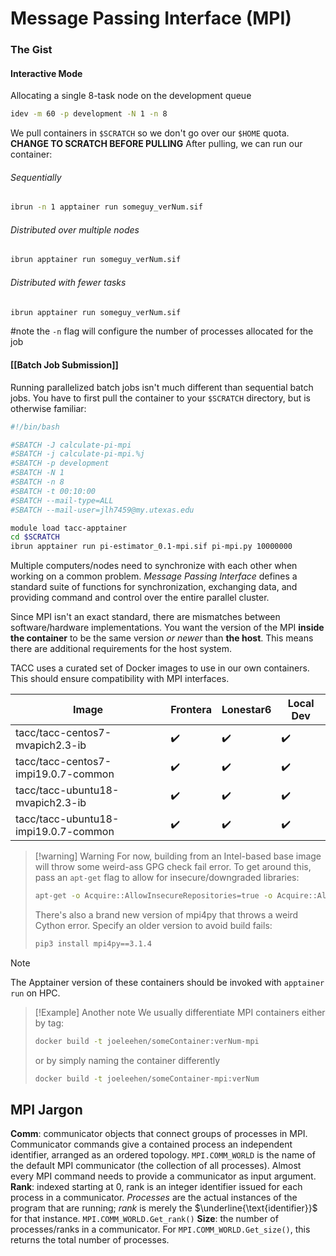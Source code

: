 # Message Passing Interface (MPI)
### The Gist
#### Interactive Mode
Allocating a single 8-task node on the development queue
```bash
idev -m 60 -p development -N 1 -n 8
```
We pull containers in `$SCRATCH` so we don't go over our `$HOME` quota.
**CHANGE TO SCRATCH BEFORE PULLING**
After pulling, we can run our container:
###### Sequentially
```bash
ibrun -n 1 apptainer run someguy_verNum.sif
```
###### Distributed over multiple nodes
```bash
ibrun apptainer run someguy_verNum.sif
```
###### Distributed with fewer tasks
```bash
ibrun apptainer run someguy_verNum.sif
```

#note the `-n` flag will configure the number of processes allocated for the job

#### [[Batch Job Submission]]
Running parallelized batch jobs isn't much different than sequential batch jobs. You have to first pull the container to your `$SCRATCH` directory, but is otherwise familiar:
```bash
#!/bin/bash

#SBATCH -J calculate-pi-mpi
#SBATCH -j calculate-pi-mpi.%j
#SBATCH -p development
#SBATCH -N 1
#SBATCH -n 8
#SBATCH -t 00:10:00
#SBATCH --mail-type=ALL
#SBATCH --mail-user=jlh7459@my.utexas.edu

module load tacc-apptainer
cd $SCRATCH
ibrun apptainer run pi-estimator_0.1-mpi.sif pi-mpi.py 10000000
```

Multiple computers/nodes need to synchronize with each other when working on a common problem. *Message Passing Interface* defines a standard suite of functions for synchronization, exchanging data, and providing command and control over the entire parallel cluster.

Since MPI isn't an exact standard, there are mismatches between software/hardware implementations. You want the version of the MPI **inside the container** to be the same version *or newer* than **the host**. This means there are additional requirements for the host system.

TACC uses a curated set of Docker images to use in our own containers. This should ensure compatibility with MPI interfaces.

| Image                                | Frontera | Lonestar6 | Local Dev |
| ------------------------------------ | -------- | --------- | --------- |
| tacc/tacc-centos7-mvapich2.3-ib      | ✔️       | ✔️        | ✔️        |
| tacc/tacc-centos7-impi19.0.7-common  | ✔️       | ✔️        | ✔️        |
| tacc/tacc-ubuntu18-mvapich2.3-ib     | ✔️       | ✔️        | ✔️        |
| tacc/tacc-ubuntu18-impi19.0.7-common | ✔️       | ✔️        | ✔️        |
>[!warning] Warning
> For now, building from an Intel-based base image will throw some weird-ass GPG check fail error. To get around this, pass an `apt-get` flag to allow for insecure/downgraded libraries:
> ```bash
> apt-get -o Acquire::AllowInsecureRepositories=true -o Acquire::AllowDowngradeToInsecureRepositories=true
> ```
> There's also a brand new version of mpi4py that throws a weird Cython error. Specify an older version to avoid build fails:
> ```bash
> pip3 install mpi4py==3.1.4
>```
> 

>[!note]
> The Apptainer version of these containers should be invoked with `apptainer run` on HPC.

>[!Example] Another note
> We usually differentiate MPI containers either by tag:
> ``` bash
> docker build -t joeleehen/someContainer:verNum-mpi
> ```
> or by simply naming the container differently
> ```bash
> docker build -t joeleehen/someContainer-mpi:verNum
> ```
## MPI Jargon
**Comm**: communicator objects that connect groups of processes in MPI. Communicator commands give a contained process an independent identifier, arranged as an ordered topology. `MPI.COMM_WORLD` is the name of the default MPI communicator (the collection of all processes).
Almost every MPI command needs to provide a communicator as input argument.
**Rank**: indexed starting at 0, rank is an integer identifier issued for each process in a communicator. *Processes* are the actual instances of the program that are running; *rank* is merely the $\underline{\text{identifier}}$ for that instance. `MPI.COMM_WORLD.Get_rank()` 
**Size**: the number of processes/ranks in a communicator. For `MPI.COMM_WORLD.Get_size()`, this returns the total number of processes.
